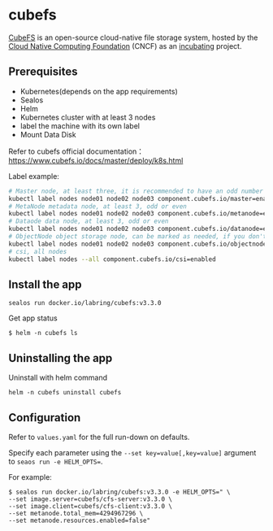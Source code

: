 # cubefs

[CubeFS](https://github.com/cubefs/cubefs) is an open-source cloud-native file storage system, hosted by the [Cloud Native Computing Foundation](https://cncf.io/) (CNCF) as an [incubating](https://www.cncf.io/projects/) project.

## Prerequisites

- Kubernetes(depends on the app requirements)
- Sealos
- Helm
- Kubernetes cluster with at least 3 nodes
- label the machine with its own label
- Mount Data Disk

Refer to cubefs official documentation：https://www.cubefs.io/docs/master/deploy/k8s.html

Label example:

```bash
# Master node, at least three, it is recommended to have an odd number
kubectl label nodes node01 node02 node03 component.cubefs.io/master=enabled
# MetaNode metadata node, at least 3, odd or even
kubectl label nodes node01 node02 node03 component.cubefs.io/metanode=enabled
# Dataode data node, at least 3, odd or even
kubectl label nodes node01 node02 node03 component.cubefs.io/datanode=enabled
# ObjectNode object storage node, can be marked as needed, if you don't need object storage function, you can also not deploy this component
kubectl label nodes node01 node02 node03 component.cubefs.io/objectnode=enabled
# csi, all nodes
kubectl label nodes --all component.cubefs.io/csi=enabled
```

## Install the app

```shell
sealos run docker.io/labring/cubefs:v3.3.0
```

Get app status

```shell
$ helm -n cubefs ls
```

## Uninstalling the app

Uninstall with helm command

```shell
helm -n cubefs uninstall cubefs
```

## Configuration

Refer to  `values.yaml` for the full run-down on defaults.

Specify each parameter using the `--set key=value[,key=value]` argument to `seaos run -e HELM_OPTS=`. 

For example:

```shell
$ sealos run docker.io/labring/cubefs:v3.3.0 -e HELM_OPTS=" \
--set image.server=cubefs/cfs-server:v3.3.0 \
--set image.client=cubefs/cfs-client:v3.3.0 \
--set metanode.total_mem=4294967296 \
--set metanode.resources.enabled=false"
```
